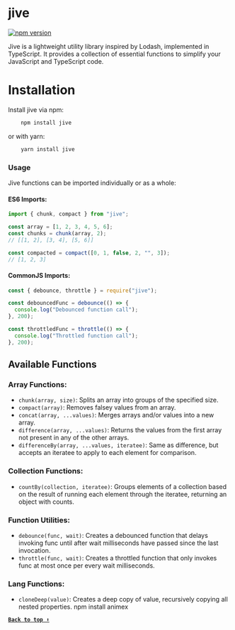 # jive

[![npm version](https://img.shields.io/npm/v/jive.svg)](https://www.npmjs.com/package/jive)

Jive is a lightweight utility library inspired by Lodash, implemented in TypeScript. It provides a collection of essential functions to simplify your JavaScript and TypeScript code.

# Installation

Install jive via npm:

```bash
    npm install jive
```

or with yarn:

```bash
    yarn install jive
```

### Usage

Jive functions can be imported individually or as a whole:

#### ES6 Imports:

```js
import { chunk, compact } from "jive";

const array = [1, 2, 3, 4, 5, 6];
const chunks = chunk(array, 2);
// [[1, 2], [3, 4], [5, 6]]

const compacted = compact([0, 1, false, 2, "", 3]);
// [1, 2, 3]
```

#### CommonJS Imports:

```js
const { debounce, throttle } = require("jive");

const debouncedFunc = debounce(() => {
  console.log("Debounced function call");
}, 200);

const throttledFunc = throttle(() => {
  console.log("Throttled function call");
}, 200);
```

## Available Functions

### Array Functions:

- `chunk(array, size)`: Splits an array into groups of the specified size.
- `compact(array)`: Removes falsey values from an array.
- `concat(array, ...values)`: Merges arrays and/or values into a new array.
- `difference(array, ...values)`: Returns the values from the first array not present in any of the other arrays.
- `differenceBy(array, ...values, iteratee)`: Same as difference, but accepts an iteratee to apply to each element for comparison.

### Collection Functions:

- `countBy(collection, iteratee)`: Groups elements of a collection based on the result of running each element through the iteratee, returning an object with counts.

### Function Utilities:

- `debounce(func, wait)`: Creates a debounced function that delays invoking func until after wait milliseconds have passed since the last invocation.
- `throttle(func, wait)`: Creates a throttled function that only invokes func at most once per every wait milliseconds.

### Lang Functions:

- `cloneDeep(value)`: Creates a deep copy of value, recursively copying all nested properties.
  npm install animex

**[`Back to top ⬆️`](#jive)**

